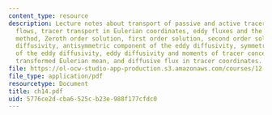 ```yaml
---
content_type: resource
description: Lecture notes about transport of passive and active tracers in turbulent
  flows, tracer transport in Eulerian coordinates, eddy fluxes and the multi-scale
  method, Zeroth order solution, first order solution, second order solution, eddy
  diffusivity, antisymmetric component of the eddy diffusivity, symmetric component
  of the eddy diffusivity, eddy diffusivity and moments of tracer concentration, the
  transformed Eulerian mean, and diffusive flux in tracer coordinates.
file: https://ol-ocw-studio-app-production.s3.amazonaws.com/courses/12-820-turbulence-in-the-ocean-and-atmosphere-spring-2006/5776ce2dcba6525cb23e988f177cfdc0_ch14.pdf
file_type: application/pdf
resourcetype: Document
title: ch14.pdf
uid: 5776ce2d-cba6-525c-b23e-988f177cfdc0
---
```

